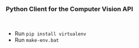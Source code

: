 ### **Python Client for the Computer Vision API**

<br>

- Run `pip install virtualenv`
- Run `make-env.bat`

<br>